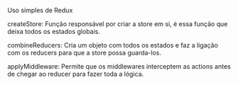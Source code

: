 Uso simples de Redux


createStore: Função responsável por criar a store em si, é essa função que deixa todos os estados globais.

combineReducers: Cria um objeto com todos os estados e faz a ligação com os reducers para que a store possa guarda-los.

applyMiddleware: Permite que os middlewares interceptem as actions antes de chegar ao reducer para fazer toda a lógica.
